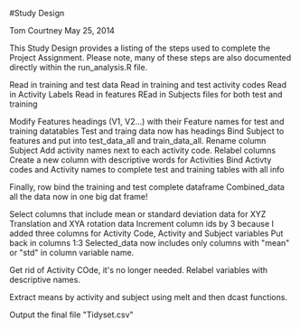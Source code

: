 #Study Design

Tom Courtney
May 25, 2014

This Study Design provides a listing of the steps used to complete the Project Assignment.
Please note, many of these steps are also documented directly within the run_analysis.R file.

Read in training and test data
Read in training and test activity codes
Read in Activity Labels
Read in features
REad in Subjects files for both test and training

Modify Features headings (V1, V2...) with their Feature names for test and training datatables
Test and traing data now has headings
Bind Subject to features and put into test_data_all and train_data_all. 
Rename column Subject
Add activity names next to each activity code. Relabel columns
Create a new column with descriptive words for Activities
Bind Activty codes and Activity names to complete test and training tables with all info

Finally, row bind the training and test complete dataframe
Combined_data all the data now in one big dat frame!

Select columns that include mean or standard deviation data for XYZ Translation and XYA rotation data
Increment column ids by 3 because I added three columns for Activity Code, Activity and Subject variables
Put back in columns 1:3 
Selected_data now includes only columns with "mean" or "std" in column variable name.

Get rid of Activity COde, it's no longer needed.
Relabel variables with descriptive names.

Extract means by activity and subject using melt and then dcast functions. 

Output the final file "Tidyset.csv"


